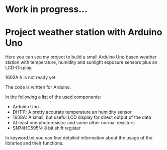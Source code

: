 # Work in progress...

# Project weather station with Arduino Uno

Here you can see my project to build a small Arduino Uno based weather station with temperature, humidity and sunlight exposure sensors plus an LCD-Display.

1602A.h is not ready yet.

The code is written for Arduino.

In the following a list of the used components:
  - Arduino Uno
  - DHT11: A pretty accurate temperature an humidity sensor
  - 1608A: A small, but useful LCD display for direct output of the data
  - At least one photoresistor and some other normal resistors
  - SN74HC595N: 8 bit shift register
  
In keyword.txt you can find detailed information about the usage of the libraries and their functions.
